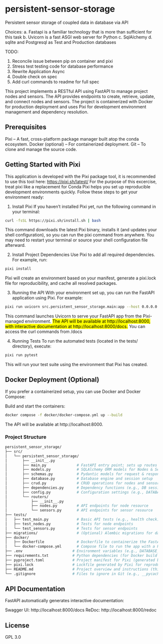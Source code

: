 # persistent-sensor-storage
Persistent sensor storage of coupled data in database via API

Choices:
    a. Fastapi is a familiar technology that is more than sufficient for this task
    b. Uvicorn is a fast ASGI web server for Python
    c. SqlAlchemy
    d. sqlite and Postgresql as Test and Production databases

TODO:
1. Reconcile issue between pip on container and pixi
2. Stress test testing code for database performance
3. Rewrite Application Async
4. Double check on spec 
5. Add curl commands to readme for full spec

This project implements a RESTful API using FastAPI to manage project nodes and sensors. The API provides endpoints to create, retrieve, update, and connect nodes and sensors. The project is containerized with Docker for production deployment and uses Pixi for development environment management and dependency resolution.

## Prerequisites
Pixi – A fast, cross-platform package manager built atop the conda ecosystem.
Docker (optional) – For containerized deployment.
Git – To clone and manage the source code.

## Getting Started with Pixi
This application is developed with the Pixi package tool, it is recommended to use this tool here: https://pixi.sh/latest/
For the purpose of this excercise, treat pixi like a replacement for Conda
Pixi helps you set up reproducible development environments quickly. Follow these steps to get your environment ready:

1. Install Pixi
If you haven’t installed Pixi yet, run the following command in your terminal:
```bash
curl -fsSL https://pixi.sh/install.sh | bash
```
This command downloads the latest Pixi binary, installs it (and updates your shell configuration), so you can run the pixi command from anywhere. You may need to restart your terminal or source your shell configuration file afterward.


2. Install Project Dependencies
Use Pixi to add all required dependencies. For example, run:

```bash
pixi install
```
Pixi will create an environment based on your manifest, generate a pixi.lock file for reproducibility, and cache all resolved packages.

3. Running the API
With your environment set up, you can run the FastAPI application using Pixi. For example:

```bash
pixi run uvicorn src.persistent_sensor_storage.main:app --host 0.0.0.0 --port 8000
```
This command launches Uvicorn to serve your FastAPI app from the Pixi-managed environment. <mark> The API will be available at http://localhost:8000, with interactive documentation at http://localhost:8000/docs.</mark> You can access the curl commands from /docs

4. Running Tests
To run the automated tests (located in the tests/ directory), execute:

```bash
pixi run pytest
```
This will run your test suite using the environment that Pixi has created.

## Docker Deployment (Optional)
If you prefer a containerized setup, you can use Docker and Docker Compose:

Build and start the containers:

```bash
docker compose -f docker/docker-compose.yml up --build
```
The API will be available at http://localhost:8000.

### Project Structure
```bash
persistent_sensor_storage/
├── src/
│   └── persistent_sensor_storage/
│       ├── __init__.py
│       ├── main.py              # FastAPI entry point; sets up routes and creates tables
│       ├── models.py            # SQLAlchemy ORM models for Nodes & Sensors
│       ├── schemas.py           # Pydantic models for request & response validation
│       ├── database.py          # Database engine and session setup
│       ├── crud.py              # CRUD operations for nodes and sensors
│       ├── dependencies.py      # Dependency functions (e.g., DB session)
│       ├── config.py            # Configuration settings (e.g., DATABASE_URL)
│       └── routers/
│           ├── __init__.py
│           ├── nodes.py         # API endpoints for node resource
│           └── sensors.py       # API endpoints for sensor resource
├── tests/
│   ├── test_main.py             # Basic API tests (e.g., health check)
│   ├── test_nodes.py            # Tests for node endpoints
│   └── test_sensors.py          # Tests for sensor endpoints
├── migrations/                  # (Optional) Alembic migrations for database schema changes
├── docker/
│   ├── Dockerfile               # Dockerfile to containerize the FastAPI app
│   └── docker-compose.yml       # Compose file to run the app with a PostgreSQL container
├── .env                       # Environment variables (e.g., DATABASE_URL)
├── requirements.txt           # Python dependencies (for Docker build and manual setup)
├── pyproject.toml             # Project manifest for Pixi (generated by `pixi init`)
├── pixi.lock                  # Lockfile generated by Pixi for reproducible environments
├── README.md                  # Project overview and instructions (this file)
└── .gitignore                 # Files to ignore in Git (e.g., __pycache__, .env, pixi.lock)
```
## API Documentation
FastAPI automatically generates interactive documentation:

Swagger UI: http://localhost:8000/docs
ReDoc: http://localhost:8000/redoc


## License
GPL 3.0